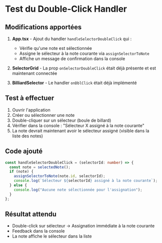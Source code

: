 # Test du Double-Click Handler

## Modifications apportées

1. **App.tsx** - Ajout du handler `handleSelectorDoubleClick` qui :
   - Vérifie qu'une note est sélectionnée
   - Assigne le sélecteur à la note courante via `assignSelectorToNote`
   - Affiche un message de confirmation dans la console

2. **SelectorGrid** - La prop `onSelectorDoubleClick` était déjà présente et est maintenant connectée

3. **BilliardSelector** - Le handler `onDblClick` était déjà implémenté

## Test à effectuer

1. Ouvrir l'application
2. Créer ou sélectionner une note
3. Double-cliquer sur un sélecteur (boule de billard)
4. Vérifier dans la console : "Sélecteur X assigné à la note courante"
5. La note devrait maintenant avoir le sélecteur assigné (visible dans la liste des notes)

## Code ajouté

```typescript
const handleSelectorDoubleClick = (selectorId: number) => {
  const note = selectedNote();
  if (note) {
    assignSelectorToNote(note.id, selectorId);
    console.log(`Sélecteur ${selectorId} assigné à la note courante`);
  } else {
    console.log("Aucune note sélectionnée pour l'assignation");
  }
};
```

## Résultat attendu

- Double-click sur sélecteur → Assignation immédiate à la note courante
- Feedback dans la console
- La note affiche le sélecteur dans la liste